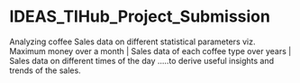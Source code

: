 # IDEAS_TIHub_Project_Submission
Analyzing coffee Sales data on different statistical parameters viz. Maximum money over a month | Sales data of  each coffee type over years | Sales data on different times of the day .....to derive useful insights and trends of the sales.
